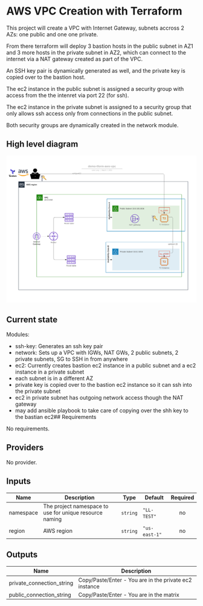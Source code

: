 # AWS VPC Creation with Terraform
This project will create a VPC with Internet Gateway, subnets accross 2 AZs: one public
and one one private.

From there terraform will deploy 3 bastion hosts in the public subnet in AZ1 and 3 more hosts
in the private subnet in AZ2, which can connect to the internet via a NAT gateway created
as part of the VPC.

An SSH key pair is dynamically generated as well, and the private key is copied over to the
bastion host.

The ec2 instance in the public subnet is assigned a security group with access from the 
the intenret via port 22 (for ssh).

The ec2 instance in the private subnet is assigned to a security group that only allows
ssh access only from connections in the public subnet.

Both security groups are dynamically created in the network module.

## High level diagram

![Diagram](img/demo-tform-aws-vpc.png)

## Current state

Modules:

- ssh-key: Generates an ssh key pair
- network: Sets up a VPC with IGWs, NAT GWs, 2 public subnets, 2 private subnets, SG to SSH in from anywhere
- ec2: Currently creates bastion ec2 instance in a public subnet and a ec2 instance in a private subnet
- each subnet is in a different AZ
- private key is copied over to the bastion ec2 instance so it can ssh into the private subnet
- ec2 in private subnet has outgoing network access though the NAT gateway
- may add ansible playbook to take care of copying over the shh key to the bastian ec2## Requirements

No requirements.

## Providers

No provider.

## Inputs

| Name | Description | Type | Default | Required |
|------|-------------|------|---------|:--------:|
| namespace | The project namespace to use for unique resource naming | `string` | `"LL-TEST"` | no |
| region | AWS region | `string` | `"us-east-1"` | no |

## Outputs

| Name | Description |
|------|-------------|
| private\_connection\_string | Copy/Paste/Enter - You are in the private ec2 instance |
| public\_connection\_string | Copy/Paste/Enter - You are in the matrix |

